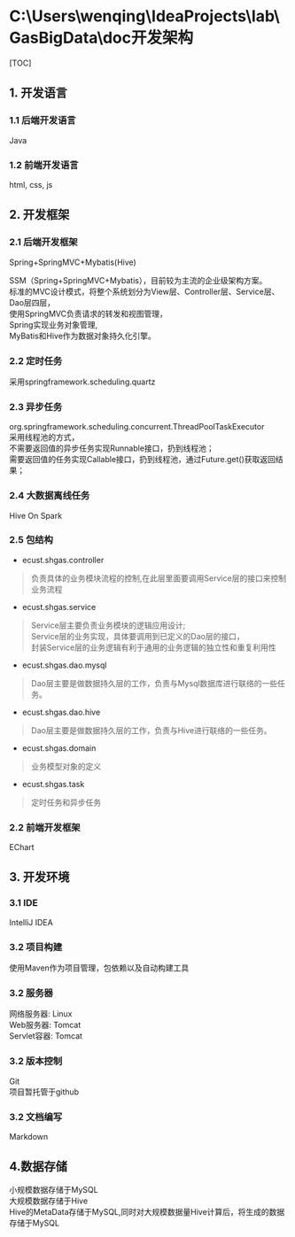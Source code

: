 C:\Users\wenqing\IdeaProjects\lab\GasBigData\doc开发架构
=============

[TOC]
## 1. 开发语言

### 1.1 后端开发语言 
Java

### 1.2 前端开发语言 
html, css, js

## 2. 开发框架

### 2.1 后端开发框架
Spring+SpringMVC+Mybatis(Hive)<br>

SSM（Spring+SpringMVC+Mybatis），目前较为主流的企业级架构方案。<br>
标准的MVC设计模式，将整个系统划分为View层、Controller层、Service层、Dao层四层，<br>
使用SpringMVC负责请求的转发和视图管理，<br>
Spring实现业务对象管理,<br>
MyBatis和Hive作为数据对象持久化引擎。

### 2.2 定时任务
采用springframework.scheduling.quartz

### 2.3 异步任务
org.springframework.scheduling.concurrent.ThreadPoolTaskExecutor<br>
采用线程池的方式，<br>
不需要返回值的异步任务实现Runnable接口，扔到线程池；<br>
需要返回值的任务实现Callable接口，扔到线程池，通过Future.get()获取返回结果；

### 2.4 大数据离线任务
Hive On Spark

### 2.5 包结构

*  ecust.shgas.controller

> 负责具体的业务模块流程的控制,在此层里面要调用Service层的接口来控制业务流程

*  ecust.shgas.service

> Service层主要负责业务模块的逻辑应用设计;<br>
Service层的业务实现，具体要调用到已定义的Dao层的接口，<br>
封装Service层的业务逻辑有利于通用的业务逻辑的独立性和重复利用性

*  ecust.shgas.dao.mysql

> Dao层主要是做数据持久层的工作，负责与Mysql数据库进行联络的一些任务。

*  ecust.shgas.dao.hive

> Dao层主要是做数据持久层的工作，负责与Hive进行联络的一些任务。

*  ecust.shgas.domain

> 业务模型对象的定义

*  ecust.shgas.task
> 定时任务和异步任务


### 2.2 前端开发框架
EChart

## 3. 开发环境
### 3.1 IDE
IntelliJ IDEA

### 3.2 项目构建
使用Maven作为项目管理，包依赖以及自动构建工具

### 3.2 服务器
网络服务器: Linux<br>
Web服务器: Tomcat<br>
Servlet容器: Tomcat<br>
 
### 3.2 版本控制
Git<br>
项目暂托管于github

### 3.2 文档编写
Markdown

## 4.数据存储
小规模数据存储于MySQL<br>
大规模数据存储于Hive<br>
Hive的MetaData存储于MySQL,同时对大规模数据量Hive计算后，将生成的数据存储于MySQL